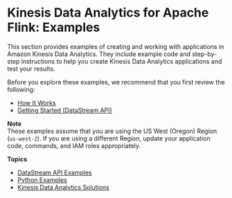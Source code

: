 # Kinesis Data Analytics for Apache Flink: Examples<a name="examples"></a>

This section provides examples of creating and working with applications in Amazon Kinesis Data Analytics\. They include example code and step\-by\-step instructions to help you create Kinesis Data Analytics applications and test your results\.

Before you explore these examples, we recommend that you first review the following: 
+ [How It Works](how-it-works.md)
+ [Getting Started \(DataStream API\)](getting-started.md)

**Note**  
These examples assume that you are using the US West \(Oregon\) Region \(`us-west-2`\)\. If you are using a different Region, update your application code, commands, and IAM roles appropriately\.

**Topics**
+ [DataStream API Examples](examples-datastream.md)
+ [Python Examples](examples-python.md)
+ [Kinesis Data Analytics Solutions](examples-solutions.md)